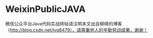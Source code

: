 WeixinPublicJAVA
================

微信公众平台Java代码实战转帖请注明本文出自柳峰的博客（http://blog.csdn.net/lyq8479），请尊重他人的辛勤劳动成果，谢谢！
